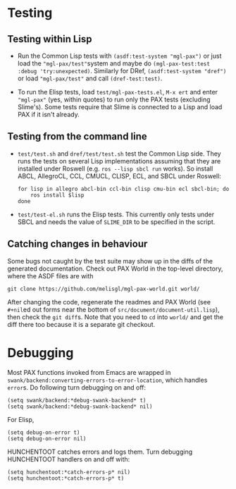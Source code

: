 Testing
=======

Testing within Lisp
-------------------

- Run the Common Lisp tests with `(asdf:test-system "mgl-pax")` or
  just load the `"mgl-pax/test"`system and maybe do
  `(mgl-pax-test:test :debug 'try:unexpected)`. Similarly for DRef,
  `(asdf:test-system "dref")` or load `"mgl-pax/test"` and call
  `(dref-test:test)`.

- To run the Elisp tests, load `test/mgl-pax-tests.el`, `M-x ert` and
  enter `"mgl-pax"` (yes, within quotes) to run only the PAX tests
  (excluding Slime's). Some tests require that Slime is connected to a
  Lisp and load PAX if it isn't already.

Testing from the command line
-----------------------------

- `test/test.sh` and `dref/test/test.sh` test the Common Lisp side.
  They runs the tests on several Lisp implementations assuming that
  they are installed under Roswell (e.g. `ros --lisp sbcl run` works).
  So install ABCL, AllegroCL, CCL, CMUCL, CLISP, ECL, and SBCL under
  Roswell:

      for lisp in allegro abcl-bin ccl-bin clisp cmu-bin ecl sbcl-bin; do
          ros install $lisp
      done

- `test/test-el.sh` runs the Elisp tests. This currently only tests
  under SBCL and needs the value of `SLIME_DIR` to be specified in the
  script.

Catching changes in behaviour
-----------------------------

Some bugs not caught by the test suite may show up in the diffs of the
generated documentation. Check out PAX World in the top-level
directory, where the ASDF files are with

    git clone https://github.com/melisgl/mgl-pax-world.git world/

After changing the code, regenerate the readmes and PAX World (see
`#+nil`ed out forms near the bottom of
`src/document/document-util.lisp`), then check the `git diff`s. Note
that you need to `cd` into `world/` and get the diff there too because
it is a separate git checkout.


Debugging
=========

Most PAX functions invoked from Emacs are wrapped in
`swank/backend:converting-errors-to-error-location`, which handles
`error`s. Do following turn debugging on and off:

    (setq swank/backend:*debug-swank-backend* t)
    (setq swank/backend:*debug-swank-backend* nil)

For Elisp,

    (setq debug-on-error t)
    (setq debug-on-error nil)

HUNCHENTOOT catches errors and logs them. Turn debugging HUNCHENTOOT
handlers on and off with:

    (setq hunchentoot:*catch-errors-p* nil)
    (setq hunchentoot:*catch-errors-p* t)
